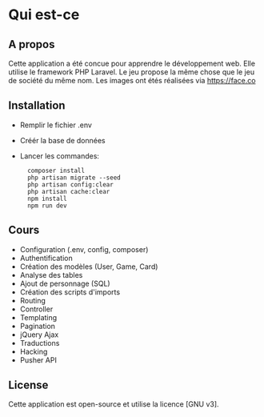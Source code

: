 <h1>Qui est-ce</h1> 

## A propos

Cette application a été concue pour apprendre le développement web.
Elle utilise le framework PHP Laravel.
Le jeu propose la même chose que le jeu de société du même nom.
Les images ont étés réalisées via https://face.co

## Installation

- Remplir le fichier .env
- Créér la base de données
- Lancer les commandes:
  
        composer install    
        php artisan migrate --seed
        php artisan config:clear
        php artisan cache:clear   
        npm install
        npm run dev

## Cours

- Configuration (.env, config, composer)
- Authentification
- Création des modèles (User, Game, Card)
- Analyse des tables
- Ajout de personnage (SQL)
- Création des scripts d'imports
- Routing
- Controller
- Templating
- Pagination
- jQuery Ajax
- Traductions
- Hacking
- Pusher API

## License

Cette application est open-source et utilise la licence [GNU v3].
